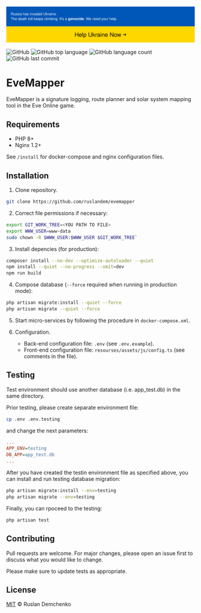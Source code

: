 [![SWUbanner](https://raw.githubusercontent.com/vshymanskyy/StandWithUkraine/main/banner2-direct.svg)](https://supportukrainenow.org/)

<img alt="GitHub" src="https://img.shields.io/github/license/ruslandem/evemapper"> <img alt="GitHub top language" src="https://img.shields.io/github/languages/top/ruslandem/evemapper"> <img alt="GitHub language count" src="https://img.shields.io/github/languages/count/ruslandem/evemapper"> <img alt="GitHub last commit" src="https://img.shields.io/github/last-commit/ruslandem/evemapper">

# EveMapper

EveMapper is a signature logging, route planner and solar system mapping tool in the Eve Online game.

## Requirements

* PHP 8+
* Nginx 1.2+

See `/install` for docker-compose and nginx configuration files.

## Installation

1. Clone repository.

```bash
git clone https://github.com/ruslandem/evemapper
```

2. Correct file permissions if necessary:

```bash
export GIT_WORK_TREE=<YOU PATH TO FILE>
export WWW_USER=www-data
sudo chown -R $WWW_USER:$WWW_USER $GIT_WORK_TREE`
```

3. Install depencies (for production):

```bash
composer install --no-dev --optimize-autoloader --quiet
npm install --quiet --no-progress --omit=dev
npm run build
```

4. Compose database (`--force` required when running in production mode):

```bash
php artisan migrate:install --quiet --force
php artisan migrate --quiet --force
```

5. Start micro-services by following the procedure in `docker-compose.xml`.

6. Configuration.
   * Back-end configuration file: `.env` (see `.env.example`).
   * Front-end configuration file: `resourses/assets/js/config.ts` (see comments in the file). 

## Testing

Test environment should use another database (i.e. app_test.db) in the same directory. 

Prior testing, please create separate environment file: 
```bash
cp .env .env.testing
```
and change the next parameters:
```ini
...
APP_ENV=testing
DB_APP=app_test.db
...
```
After you have created the testin environment file as specified above, you can install and run testing database migration:
```bash
php artisan migrate:install --env=testing
php artisan migrate --env=testing
```
Finally, you can rpoceed to the testing:
```bash
php artisan test
```

## Contributing

Pull requests are welcome. For major changes, please open an issue first
to discuss what you would like to change.

Please make sure to update tests as appropriate.

## License

[MIT](LICENSE) © Ruslan Demchenko
